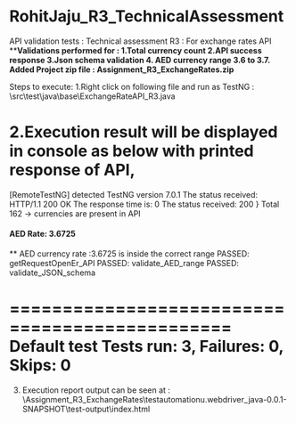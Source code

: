 # RohitJaju_R3_TechnicalAssessment
API validation tests : Technical assessment R3 : For exchange rates API
****Validations performed for : 1.Total currency count 2.API success response 3.Json schema validation 4. AED currency range 3.6 to 3.7.**
**Added Project zip file : Assignment_R3_ExchangeRates.zip**

Steps to execute:
1.Right click on following file and run as TestNG : \src\test\java\base\ExchangeRateAPI_R3.java

2.Execution result will be displayed in console as below with printed response of API,
 ==========================================================  
[RemoteTestNG] detected TestNG version 7.0.1
The status received: HTTP/1.1 200 OK
The response time is: 0
The status received: 200
}
Total 162 -> currencies are present in API
#### AED Rate: 3.6725
** AED currency rate :3.6725 is inside the correct range
PASSED: getRequestOpenEr_API
PASSED: validate_AED_range
PASSED: validate_JSON_schema

===============================================
    Default test
    Tests run: 3, Failures: 0, Skips: 0
============================================================

3. Execution report output can be seen at : \Assignment_R3_ExchangeRates\testautomationu.webdriver_java-0.0.1-SNAPSHOT\test-output\index.html

